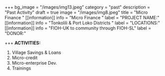+++
bg_image = "/images/img13.jpeg"
category = "past"
description = "Past Activity"
draft = true
image = "/images/img8.jpeg"
title = "Micro Finance "
[[information]]
info = "Micro Finance "
label = "PROJECT NAME:"
[[information]]
info = "Tonkolili & Port Loko  Districts "
label = "LOCATIONS:"
[[information]]
info = "FIOH-UK to community through FIOH-SL"
label = "DONOR:"

+++
**ACTIVITIES:**

1. Village Savings & Loans
2. Micro-credit
3. Micro-enterprise Dev.
4. Trainings